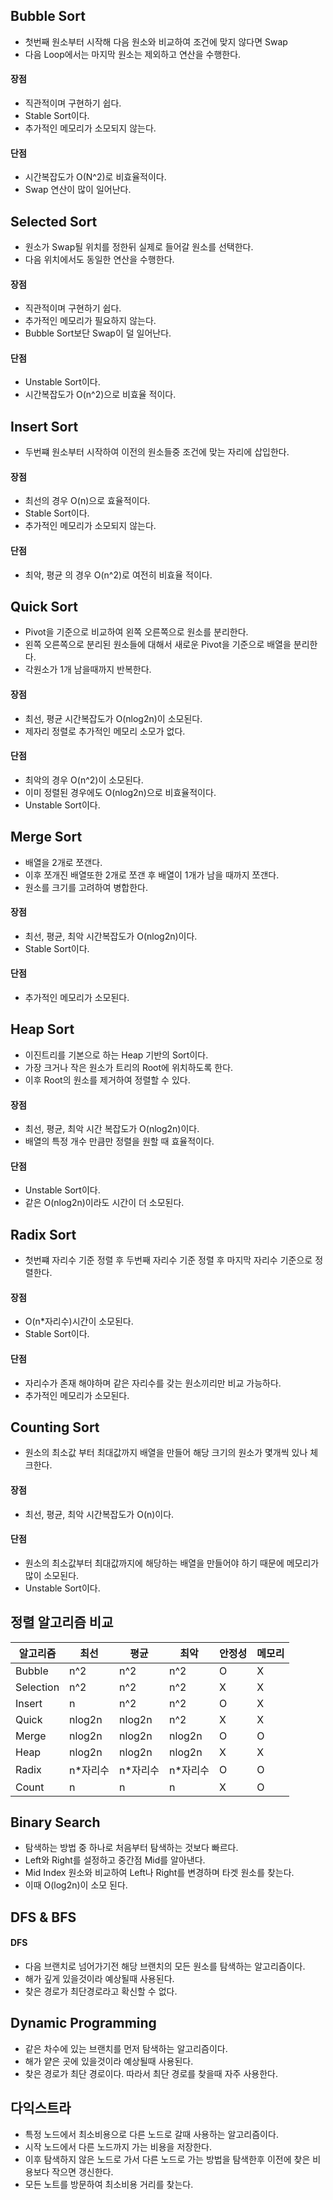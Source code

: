 ## Bubble Sort
- 첫번째 원소부터 시작해 다음 원소와 비교하여 조건에 맞지 않다면 Swap
- 다음 Loop에서는 마지막 원소는 제외하고 연산을 수행한다.

#### 장점
- 직관적이며 구현하기 쉽다.
- Stable Sort이다.
- 추가적인 메모리가 소모되지 않는다.

#### 단점
- 시간복잡도가 O(N^2)로 비효율적이다.
- Swap 연산이 많이 일어난다.

## Selected Sort
- 원소가 Swap될 위치를 정한뒤 실제로 들어갈 원소를 선택한다.
- 다음 위치에서도 동일한 연산을 수행한다.

#### 장점
- 직관적이며 구현하기 쉽다.
- 추가적인 메모리가 필요하지 않는다.
- Bubble Sort보단 Swap이 덜 일어난다.

#### 단점
- Unstable Sort이다.
- 시간복잡도가 O(n^2)으로 비효율 적이다.

## Insert Sort
- 두번쨰 원소부터 시작하여 이전의 원소들중 조건에 맞는 자리에 삽입한다.

#### 장점
- 최선의 경우 O(n)으로 효율적이다.
- Stable Sort이다.
- 추가적인 메모리가 소모되지 않는다.

#### 단점
- 최악, 평균 의 경우 O(n^2)로 여전히 비효율 적이다.

## Quick Sort
- Pivot을 기준으로 비교하여 왼쪽 오른쪽으로 원소를 분리한다.
- 왼쪽 오른쪽으로 분리된 원소들에 대해서 새로운 Pivot을 기준으로 배열을 분리한다.
- 각원소가 1개 남을때까지 반복한다.

#### 장점
- 최선, 평균 시간복잡도가 O(nlog2n)이 소모된다.
- 제자리 정렬로 추가적인 메모리 소모가 없다.

#### 단점
- 최악의 경우 O(n^2)이 소모된다.
- 이미 정렬된 경우에도 O(nlog2n)으로 비효율적이다.
- Unstable Sort이다.

## Merge Sort
- 배열을 2개로 쪼갠다.
- 이후 쪼개진 배열또한 2개로 쪼갠 후 배열이 1개가 남을 때까지 쪼갠다.
- 원소를 크기를 고려하여 병합한다.

#### 장점
- 최선, 평균, 최악 시간복잡도가 O(nlog2n)이다.
- Stable Sort이다.

#### 단점
- 추가적인 메모리가 소모된다.

## Heap Sort
- 이진트리를 기본으로 하는 Heap 기반의 Sort이다.
- 가장 크거나 작은 원소가 트리의 Root에 위치하도록 한다.
- 이후 Root의 원소를 제거하여 정렬할 수 있다.

#### 장점
- 최선, 평균, 최악 시간 복잡도가 O(nlog2n)이다.
- 배열의 특정 개수 만큼만 정렬을 원할 때 효율적이다.

#### 단점
- Unstable Sort이다.
- 같은 O(nlog2n)이라도 시간이 더 소모된다.

## Radix Sort
- 첫번쨰 자리수 기준 정렬 후 두번째 자리수 기준 정렬 후 마지막 자리수 기준으로 정렬한다.

#### 장점
- O(n*자리수)시간이 소모된다.
- Stable Sort이다.

#### 단점
- 자리수가 존재 해야하며 같은 자리수를 갖는 원소끼리만 비교 가능하다.
- 추가적인 메모리가 소모된다.

## Counting Sort
- 원소의 최소값 부터 최대값까지 배열을 만들어 해당 크기의 원소가 몇개씩 있나 체크한다.

#### 장점
- 최선, 평균, 최악 시간복잡도가 O(n)이다.

#### 단점
- 원소의 최소값부터 최대값까지에 해당하는 배열을 만들어야 하기 때문에 메모리가 많이 소모된다.
- Unstable Sort이다.


## 정렬 알고리즘 비교

알고리즘 | 최선 | 평균 | 최악 | 안정성 | 메모리
-- | -- | -- | -- | -- | --
Bubble | n^2 | n^2 | n^2 | O | X
Selection | n^2 | n^2 | n^2 | X | X
Insert | n | n^2 | n^2 | O | X
Quick | nlog2n | nlog2n | n^2 | X | X
Merge | nlog2n | nlog2n | nlog2n | O | O
Heap | nlog2n | nlog2n | nlog2n | X | X
Radix | n*자리수 | n*자리수 | n*자리수 | O | O
Count | n | n | n | X | O

## Binary Search
- 탐색하는 방법 중 하나로 처음부터 탐색하는 것보다 빠르다.
- Left와 Right를 설정하고 중간점 Mid를 알아낸다. 
- Mid Index 원소와 비교하여 Left나 Right를 변경하며 타겟 원소를 찾는다.
- 이때 O(log2n)이 소모 된다.

## DFS & BFS

#### DFS
- 다음 브랜치로 넘어가기전 해당 브랜치의 모든 원소를 탐색하는 알고리즘이다.
- 해가 깊게 있을것이라 예상될때 사용된다.
- 찾은 경로가 최단경로라고 확신할 수 없다.

## Dynamic Programming
- 같은 차수에 있는 브랜치를 먼저 탐색하는 알고리즘이다.
- 해가 얕은 곳에 있을것이라 예상될때 사용된다.
- 찾은 경로가 최단 경로이다. 따라서 최단 경로를 찾을때 자주 사용한다.

## 다익스트라
- 특정 노드에서 최소비용으로 다른 노드로 갈때 사용하는 알고리즘이다.
- 시작 노드에서 다른 노드까지 가는 비용을 저장한다.
- 이후 탐색하지 않은 노드로 가서 다른 노드로 가는 방법을 탐색한후 이전에 찾은 비용보다 작으면 갱신한다.
- 모든 노트를 방문하여 최소비용 거리를 찾는다.